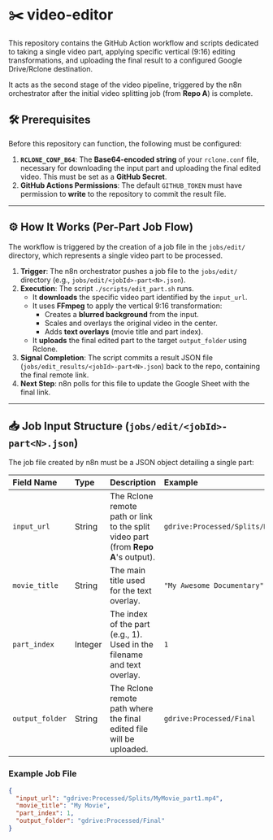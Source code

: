 # ✂️ video-editor

This repository contains the GitHub Action workflow and scripts dedicated to taking a single video part, applying specific vertical (9:16) editing transformations, and uploading the final result to a configured Google Drive/Rclone destination.

It acts as the second stage of the video pipeline, triggered by the n8n orchestrator after the initial video splitting job (from **Repo A**) is complete.

## 🛠️ Prerequisites

Before this repository can function, the following must be configured:

1.  **`RCLONE_CONF_B64`**: The **Base64-encoded string** of your `rclone.conf` file, necessary for downloading the input part and uploading the final edited video. This must be set as a **GitHub Secret**.
2.  **GitHub Actions Permissions**: The default `GITHUB_TOKEN` must have permission to **write** to the repository to commit the result file.

---

## ⚙️ How It Works (Per-Part Job Flow)

The workflow is triggered by the creation of a job file in the `jobs/edit/` directory, which represents a single video part to be processed.

1.  **Trigger**: The n8n orchestrator pushes a job file to the `jobs/edit/` directory (e.g., `jobs/edit/<jobId>-part<N>.json`).
2.  **Execution**: The script `./scripts/edit_part.sh` runs.
    * It **downloads** the specific video part identified by the `input_url`.
    * It uses **FFmpeg** to apply the vertical 9:16 transformation:
        * Creates a **blurred background** from the input.
        * Scales and overlays the original video in the center.
        * Adds **text overlays** (movie title and part index).
    * It **uploads** the final edited part to the target `output_folder` using Rclone.
3.  **Signal Completion**: The script commits a result JSON file (`jobs/edit_results/<jobId>-part<N>.json`) back to the repo, containing the final remote link.
4.  **Next Step**: n8n polls for this file to update the Google Sheet with the final link.

---

## 📥 Job Input Structure (`jobs/edit/<jobId>-part<N>.json`)

The job file created by n8n must be a JSON object detailing a single part:

| Field Name | Type | Description | Example |
| :--- | :--- | :--- | :--- |
| `input_url` | String | The Rclone remote path or link to the split video part (from **Repo A**'s output). | `gdrive:Processed/Splits/MyMovie_part1.mp4` |
| `movie_title` | String | The main title used for the text overlay. | `"My Awesome Documentary"` |
| `part_index` | Integer | The index of the part (e.g., 1). Used in the filename and text overlay. | `1` |
| `output_folder` | String | The Rclone remote path where the final edited file will be uploaded. | `gdrive:Processed/Final` |

### **Example Job File**

```json
{
  "input_url": "gdrive:Processed/Splits/MyMovie_part1.mp4",
  "movie_title": "My Movie",
  "part_index": 1,
  "output_folder": "gdrive:Processed/Final"
}
